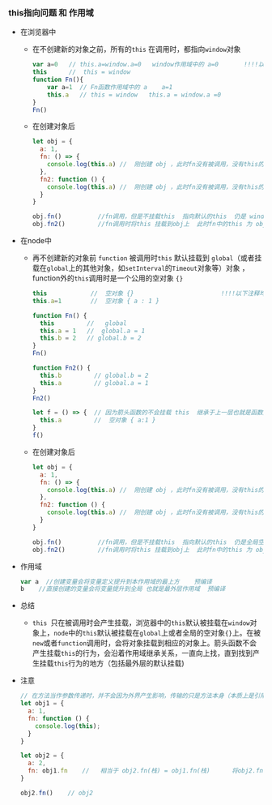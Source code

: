 ### this指向问题  和  作用域

+ 在浏览器中

  + 在不创建新的对象之前，所有的`this` 在调用时，都指向`window`对象

    ```js
    var a=0   // this.a=window.a=0   window作用域中的 a=0       !!!!以下注释均为执行调用过后的结果!!!!
    this      //  this = window
    function Fn(){
        var a=1  // Fn函数作用域中的 a    a=1
        this.a   // this = window   this.a = window.a =0    
    }
    Fn()
    ```

  + 在创建对象后

    ```js
    let obj = {            
      a: 1,
      fn: () => {
        console.log(this.a) //  刚创建 obj ，此时fn没有被调用，没有this的挂载
      },
      fn2: function () {
        console.log(this.a) //  刚创建 obj ，此时fn没有被调用，没有this的挂载
      }
    }
    
    obj.fn()          //fn调用，但是不挂载this  指向默认的this  仍是 window
    obj.fn2()         //fn调用时将this 挂载到obj上  此时fn中的this 为 obj
    ```

    

+ 在node中

  + 再不创建新的对象前 `function` 被调用时`this` 默认挂载到 `global`（或者挂载在`global`上的其他对象，如`setInterval`的`Timeout`对象等）对象  ，function外的`this`调用时是一个公用的空对象  `{}`

    ```js
    this            //  空对象 {}                        !!!!以下注释均为执行调用过后的结果!!!!
    this.a=1        //  空对象 { a : 1 }
    
    function Fn() {
      this         //   global
      this.a = 1   //  global.a = 1
      this.b = 2   // global.b = 2
    }
    Fn()
    
    function Fn2() {
      this.b         // global.b = 2
      this.a         // global.a = 1
    }
    Fn2()
    
    let f = () => {  // 因为箭头函数的不会挂载 this  继承于上一层也就是函数外的 this = {}
      this.a         //  空对象 { a:1 }
    }
    f()
    ```

  + 在创建对象后

    ```js
    let obj = {            
      a: 1,
      fn: () => {
        console.log(this.a) //  刚创建 obj ，此时fn没有被调用，没有this的挂载
      },
      fn2: function () {
        console.log(this.a) //  刚创建 obj ，此时fn没有被调用，没有this的挂载
      }
    }
    
    obj.fn()          //fn调用，但是不挂载this  指向默认的this  仍是全局空对象  {}
    obj.fn2()         //fn调用时将this 挂载到obj上  此时fn中的this 为 obj
    ```

+ 作用域

  ```js
  var a  //创建变量会将变量定义提升到本作用域的最上方    预编译
  b    //直接创建的变量会将变量提升到全局 也就是最外层作用域  预编译
  ```

  

+ 总结

  + `this `只在被调用时会产生挂载，浏览器中的`this`默认被挂载在`window`对象上，`node`中的`this`默认被挂载在`global`上或者全局的空对象`{}`上。在被`new`或者`function`调用时，会将对象挂载到相应的对象上。箭头函数不会产生挂载`this`的行为，会沿着作用域继承关系，一直向上找，直到找到产生挂载`this`行为的地方（包括最外层的默认挂载) 

    

+ 注意

  ```js
  // 在方法当作参数传递时，并不会因为外界产生影响，传输的只是方法本身（本质上是引用类型的值传递问题）
  let obj1 = {
    a: 1,
    fn: function () {
      console.log(this);
    }
  }
  
  let obj2 = {
    a: 2,
    fn: obj1.fn    //   相当于 obj2.fn(栈) = obj1.fn(栈)      将obj2.fn 指向 obj1.fn 指向的地址(堆)   之后就和obj1.fn(栈) 无关了
  }
  
  obj2.fn()    // obj2
  ```







